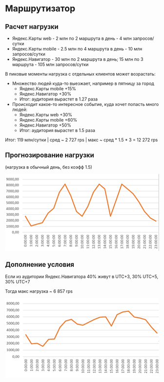 # Маршрутизатор

## Расчет нагрузки

- Яндекс.Карты web - 2 млн по 2 маршрута в день - 4 млн запросов/сутки 
- Яндекс.Карты mobile - 2.5 млн по 4 маршрута в день - 10 млн запросов/сутки
- Яндекс.Навигатор - 30 млн по 2 маршрута в день; 15 млн по 3 маршрута - 105 млн запросов/сутки

В пиковые моменты нагрузка с отдельных клиентов может возрастать:

- Множество людей куда-то выезжает, например в пятницу за город
  - Яндекс.Карты mobile +15%
  - Яндекс.Навигатор +30%
  - Итог: аудитория вырастет в 1.27 раза
- Происходит какое-то интересное событие, куда хочет попасть много людей:
  - Яндекс.Карты web +30%
  - Яндекс.Карты mobile +60%
  - Яндекс.Навигатор +50%
  - Итог: аудитория вырастет в 1.5 раза

Итог: 119 млн/сутки | сред ~ 2 727 rps | макс ~ сред * 1.5 * 3 = 12 272 rps

## Прогнозирование нагрузки

(нагрузка в обычный день, без коэфф 1.5)

![Прогнозирование нагрузки](./прогнозирование_нагрузки.png)

## Дополнение условия

Если из аудитории Яндекс.Навигатора 40% живут в UTC+3, 30% UTC+5, 30% UTC+7

Тогда макс нагрузка ~ 6 857 rps

![нагрузка при условии часовых поясов](./при_условии.png)

